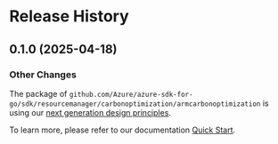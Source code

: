 # Release History

## 0.1.0 (2025-04-18)
### Other Changes

The package of `github.com/Azure/azure-sdk-for-go/sdk/resourcemanager/carbonoptimization/armcarbonoptimization` is using our [next generation design principles](https://azure.github.io/azure-sdk/general_introduction.html).

To learn more, please refer to our documentation [Quick Start](https://aka.ms/azsdk/go/mgmt).
